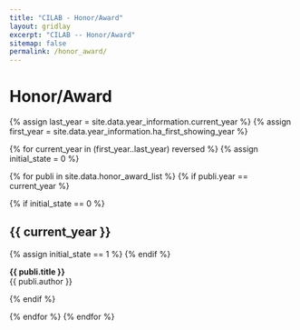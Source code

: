 ```yaml
---
title: "CILAB - Honor/Award"
layout: gridlay
excerpt: "CILAB -- Honor/Award"
sitemap: false
permalink: /honor_award/
---
```


# Honor/Award

{% assign last_year = site.data.year_information.current_year %}
{% assign first_year = site.data.year_information.ha_first_showing_year %}

{% for current_year in (first_year..last_year) reversed %}
{% assign initial_state = 0 %}

{% for publi in site.data.honor_award_list %}
{% if publi.year == current_year %}

{% if initial_state == 0 %}
## {{ current_year }}
{% assign initial_state == 1 %}
{% endif %}

<strong>{{ publi.title }}</strong><br /> {{ publi.author }}<br />

{% endif %}

{% endfor %}
{% endfor %}
